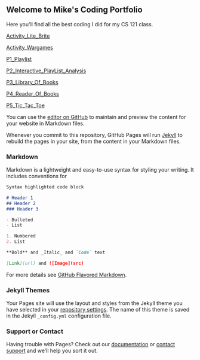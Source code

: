 ## Welcome to Mike's Coding Portfolio

Here you'll find all the best coding I did for my CS 121 class.

[Activity_Lite_Brite](https://github.com/commsmartly/commsmartly.github.io/tree/master/Activity_Lite_Brite)

[Activity_Wargames](https://github.com/commsmartly/commsmartly.github.io/tree/master/Activity_Wargames)

[P1_Playlist](https://github.com/commsmartly/commsmartly.github.io/tree/master/P1_Playlist)

[P2_Interactive_PlayList_Analysis](https://github.com/commsmartly/commsmartly.github.io/tree/master/P2_Interactive_PlayList_Analysis)

[P3_Library_Of_Books](https://github.com/commsmartly/commsmartly.github.io/tree/master/P3_Library_Of_Books)

[P4_Reader_Of_Books](https://github.com/commsmartly/commsmartly.github.io/tree/master/P4_Reader_Of_Books)

[P5_Tic_Tac_Toe](https://github.com/commsmartly/commsmartly.github.io/tree/master/P5_Tic_Tac_Toe)


You can use the [editor on GitHub](https://github.com/commsmartly/commsmartly.github.io/edit/master/index.md) to maintain and preview the content for your website in Markdown files.

Whenever you commit to this repository, GitHub Pages will run [Jekyll](https://jekyllrb.com/) to rebuild the pages in your site, from the content in your Markdown files.

### Markdown

Markdown is a lightweight and easy-to-use syntax for styling your writing. It includes conventions for

```markdown
Syntax highlighted code block

# Header 1
## Header 2
### Header 3

- Bulleted
- List

1. Numbered
2. List

**Bold** and _Italic_ and `Code` text

[Link](url) and ![Image](src)
```

For more details see [GitHub Flavored Markdown](https://guides.github.com/features/mastering-markdown/).

### Jekyll Themes

Your Pages site will use the layout and styles from the Jekyll theme you have selected in your [repository settings](https://github.com/commsmartly/commsmartly.github.io/settings). The name of this theme is saved in the Jekyll `_config.yml` configuration file.

### Support or Contact

Having trouble with Pages? Check out our [documentation](https://docs.github.com/categories/github-pages-basics/) or [contact support](https://github.com/contact) and we’ll help you sort it out.

